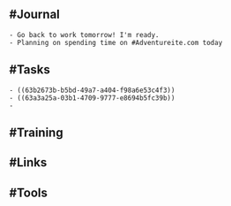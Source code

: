 ## #Journal
	- Go back to work tomorrow! I'm ready.
	- Planning on spending time on #Adventureite.com today
## #Tasks
	- ((63b2673b-b5bd-49a7-a404-f98a6e53c4f3))
	- ((63a3a25a-03b1-4709-9777-e8694b5fc39b))
	-
## #Training
## #Links
## #Tools